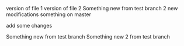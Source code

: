 
version of file 1
version of file 2
Something new from test branch 2
new modifications
something on master

add some changes

Something new from test branch 
Something new 2 from test branch

